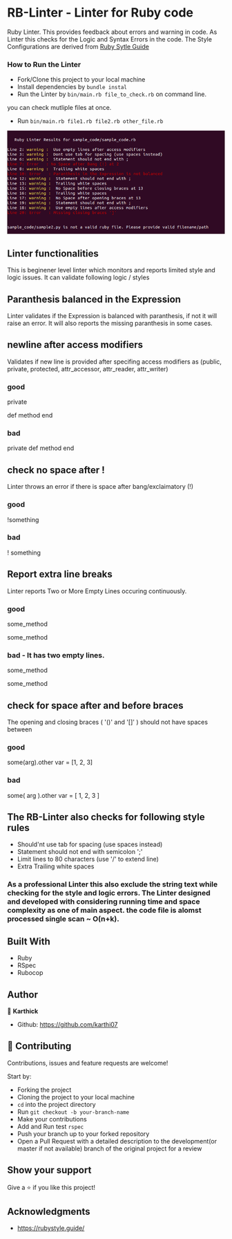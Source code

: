 # RB-Linter - Linter for Ruby code

Ruby Linter. This provides feedback about errors and warning in code. As Linter this checks for the Logic and Syntax Errors in the code. The Style Configurations are derived from [Ruby Sytle Guide](https://rubystyle.guide/)

### How to Run the Linter

- Fork/Clone this project to your local machine
- Install dependencies by `bundle instal`
- Run the Linter by `bin/main.rb file_to_check.rb` on command line.

you can check mutliple files at once.

- Run `bin/main.rb file1.rb file2.rb other_file.rb`

![screenshot](lib/ruby_linter.png)

## Linter functionalities

This is beginener level linter which monitors and reports limited style and logic issues. It can validate following logic / styles

## Paranthesis balanced in the Expression

Linter validates if the Expression is balanced with paranthesis, if not it will raise an error. It will also reports the missing paranthesis in some cases.

## newline after access modifiers

Validates if new line is provided after specifing access modifiers as (public, private, protected, attr_accessor, attr_reader, attr_writer)

### good

private

def method
end

### bad

private
def method
end

## check no space after !

Linter throws an error if there is space after bang/exclaimatory (!)

### good

!something

### bad

! something

## Report extra line breaks

Linter reports Two or More Empty Lines occuring continuously.

### good

some_method

some_method

### bad - It has two empty lines.

some_method

some_method

## check for space after and before braces

The opening and closing braces ( '()' and '[]' ) should not have spaces between

### good

some(arg).other
var = [1, 2, 3]

### bad

some( arg ).other
var = [ 1, 2, 3 ]

## The RB-Linter also checks for following style rules

- Should'nt use tab for spacing (use spaces instead)
- Statement should not end with semicolon ';'
- Limit lines to 80 characters (use '/' to extend line)
- Extra Trailing white spaces

### As a professional Linter this also exclude the string text while checking for the style and logic errors. The Linter designed and developed with considering running time and space complexity as one of main aspect. the code file is alomst processed single scan ~ O(n+k).

## Built With

- Ruby
- RSpec
- Rubocop

## Author

👤 **Karthick**

- Github: https://github.com/karthi07

## 🤝 Contributing

Contributions, issues and feature requests are welcome!

Start by:

- Forking the project
- Cloning the project to your local machine
- `cd` into the project directory
- Run `git checkout -b your-branch-name`
- Make your contributions
- Add and Run test `rspec`
- Push your branch up to your forked repository
- Open a Pull Request with a detailed description to the development(or master if not available) branch of the original project for a review

## Show your support

Give a ⭐️ if you like this project!

## Acknowledgments

- https://rubystyle.guide/

